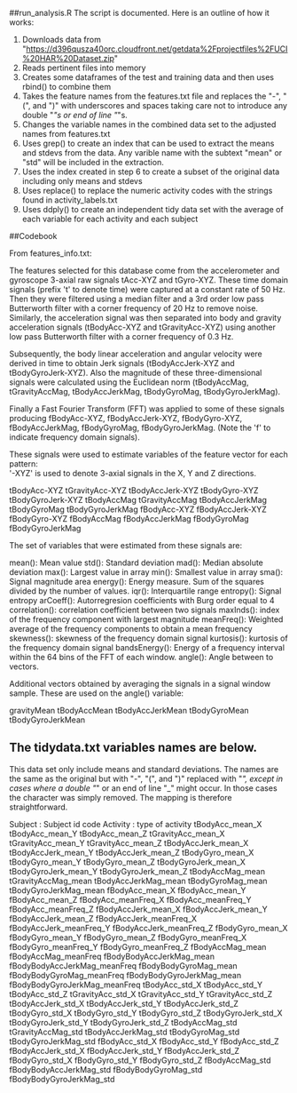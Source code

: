 
##run_analysis.R
The script is documented. Here is an outline of how it works:

1. Downloads data from "https://d396qusza40orc.cloudfront.net/getdata%2Fprojectfiles%2FUCI%20HAR%20Dataset.zip"
2. Reads pertinent files into memory
3. Creates some dataframes of the test and training data and then uses rbind() to combine them
4. Takes the feature names from the features.txt file and replaces the "-", "(", and ")" with underscores and spaces taking care not to introduce any double "_"s or end of line "_"s.
5. Changes the variable names in the combined data set to the adjusted names from features.txt
6. Uses grep() to create an index that can be used to extract the means and stdevs from the data. Any varible name with the subtext "mean" or "std" will be included in the extraction.
7. Uses the index created in step 6 to create a subset of the original data including only means and stdevs
8. Uses replace() to replace the numeric activity codes with the strings found in activity_labels.txt
9. Uses ddply() to create an independent tidy data set with the average of each variable for each activity and each subject

##Codebook

From features_info.txt:

The features selected for this database come from the accelerometer and gyroscope 3-axial raw signals tAcc-XYZ and tGyro-XYZ. These time domain signals (prefix 't' to denote time) were captured at a constant rate of 50 Hz. Then they were filtered using a median filter and a 3rd order low pass Butterworth filter with a corner frequency of 20 Hz to remove noise. Similarly, the acceleration signal was then separated into body and gravity acceleration signals (tBodyAcc-XYZ and tGravityAcc-XYZ) using another low pass Butterworth filter with a corner frequency of 0.3 Hz. 

Subsequently, the body linear acceleration and angular velocity were derived in time to obtain Jerk signals (tBodyAccJerk-XYZ and tBodyGyroJerk-XYZ). Also the magnitude of these three-dimensional signals were calculated using the Euclidean norm (tBodyAccMag, tGravityAccMag, tBodyAccJerkMag, tBodyGyroMag, tBodyGyroJerkMag). 

Finally a Fast Fourier Transform (FFT) was applied to some of these signals producing fBodyAcc-XYZ, fBodyAccJerk-XYZ, fBodyGyro-XYZ, fBodyAccJerkMag, fBodyGyroMag, fBodyGyroJerkMag. (Note the 'f' to indicate frequency domain signals). 

These signals were used to estimate variables of the feature vector for each pattern:  
'-XYZ' is used to denote 3-axial signals in the X, Y and Z directions.

tBodyAcc-XYZ
tGravityAcc-XYZ
tBodyAccJerk-XYZ
tBodyGyro-XYZ
tBodyGyroJerk-XYZ
tBodyAccMag
tGravityAccMag
tBodyAccJerkMag
tBodyGyroMag
tBodyGyroJerkMag
fBodyAcc-XYZ
fBodyAccJerk-XYZ
fBodyGyro-XYZ
fBodyAccMag
fBodyAccJerkMag
fBodyGyroMag
fBodyGyroJerkMag

The set of variables that were estimated from these signals are: 

mean(): Mean value
std(): Standard deviation
mad(): Median absolute deviation 
max(): Largest value in array
min(): Smallest value in array
sma(): Signal magnitude area
energy(): Energy measure. Sum of the squares divided by the number of values. 
iqr(): Interquartile range 
entropy(): Signal entropy
arCoeff(): Autorregresion coefficients with Burg order equal to 4
correlation(): correlation coefficient between two signals
maxInds(): index of the frequency component with largest magnitude
meanFreq(): Weighted average of the frequency components to obtain a mean frequency
skewness(): skewness of the frequency domain signal 
kurtosis(): kurtosis of the frequency domain signal 
bandsEnergy(): Energy of a frequency interval within the 64 bins of the FFT of each window.
angle(): Angle between to vectors.

Additional vectors obtained by averaging the signals in a signal window sample. These are used on the angle() variable:

gravityMean
tBodyAccMean
tBodyAccJerkMean
tBodyGyroMean
tBodyGyroJerkMean

## The tidydata.txt variables names are below. 
This data set only include means and standard deviations. The names 
are the same as the original but with "-", "(", and ")" replaced with "_", except in cases where a double "_" or 
an end of line "_" might occur. In those cases the character was simply removed. The mapping is therefore straightforward.

Subject : Subject id code
Activity : type of activity
tBodyAcc_mean_X 
tBodyAcc_mean_Y 
tBodyAcc_mean_Z 
tGravityAcc_mean_X
tGravityAcc_mean_Y
tGravityAcc_mean_Z
tBodyAccJerk_mean_X 
tBodyAccJerk_mean_Y 
tBodyAccJerk_mean_Z 
tBodyGyro_mean_X
tBodyGyro_mean_Y
tBodyGyro_mean_Z
tBodyGyroJerk_mean_X
tBodyGyroJerk_mean_Y
tBodyGyroJerk_mean_Z 
tBodyAccMag_mean
tGravityAccMag_mean 
tBodyAccJerkMag_mean
tBodyGyroMag_mean
tBodyGyroJerkMag_mean
fBodyAcc_mean_X 
fBodyAcc_mean_Y 
fBodyAcc_mean_Z 
fBodyAcc_meanFreq_X 
fBodyAcc_meanFreq_Y 
fBodyAcc_meanFreq_Z 
fBodyAccJerk_mean_X 
fBodyAccJerk_mean_Y 
fBodyAccJerk_mean_Z 
fBodyAccJerk_meanFreq_X 
fBodyAccJerk_meanFreq_Y 
fBodyAccJerk_meanFreq_Z 
fBodyGyro_mean_X
fBodyGyro_mean_Y
fBodyGyro_mean_Z
fBodyGyro_meanFreq_X
fBodyGyro_meanFreq_Y
fBodyGyro_meanFreq_Z
fBodyAccMag_mean
fBodyAccMag_meanFreq
fBodyBodyAccJerkMag_mean
fBodyBodyAccJerkMag_meanFreq
fBodyBodyGyroMag_mean
fBodyBodyGyroMag_meanFreq
fBodyBodyGyroJerkMag_mean
fBodyBodyGyroJerkMag_meanFreq
tBodyAcc_std_X
tBodyAcc_std_Y
tBodyAcc_std_Z
tGravityAcc_std_X
tGravityAcc_std_Y
tGravityAcc_std_Z
tBodyAccJerk_std_X
tBodyAccJerk_std_Y
tBodyAccJerk_std_Z
tBodyGyro_std_X 
tBodyGyro_std_Y 
tBodyGyro_std_Z 
tBodyGyroJerk_std_X 
tBodyGyroJerk_std_Y 
tBodyGyroJerk_std_Z 
tBodyAccMag_std 
tGravityAccMag_std
tBodyAccJerkMag_std 
tBodyGyroMag_std
tBodyGyroJerkMag_std
fBodyAcc_std_X
fBodyAcc_std_Y
fBodyAcc_std_Z
fBodyAccJerk_std_X 
fBodyAccJerk_std_Y
fBodyAccJerk_std_Z
fBodyGyro_std_X 
fBodyGyro_std_Y 
fBodyGyro_std_Z 
fBodyAccMag_std 
fBodyBodyAccJerkMag_std 
fBodyBodyGyroMag_std
fBodyBodyGyroJerkMag_std
